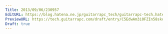 ```yaml
---
Title: 2013/09/06/230957
EditURL: https://blog.hatena.ne.jp/guitarrapc_tech/guitarrapc-tech.hatenablog.com/atom/entry/6802418398341016588
PreviewURL: https://tech.guitarrapc.com/draft/entry/C5EdwAm3i0FZIn58skoeF1OvUXs
Draft: true
---
```


